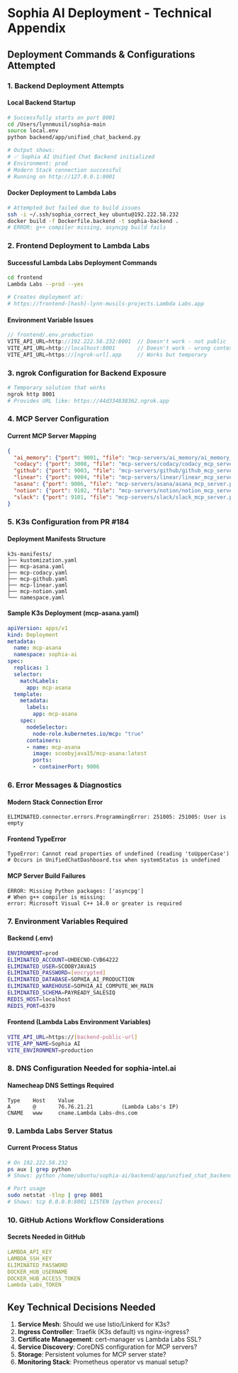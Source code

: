 # Sophia AI Deployment - Technical Appendix

## Deployment Commands & Configurations Attempted

### 1. Backend Deployment Attempts

#### Local Backend Startup
```bash
# Successfully starts on port 8001
cd /Users/lynnmusil/sophia-main
source local.env
python backend/app/unified_chat_backend.py

# Output shows:
# ✅ Sophia AI Unified Chat Backend initialized
# Environment: prod
# Modern Stack connection successful
# Running on http://127.0.0.1:8001
```

#### Docker Deployment to Lambda Labs
```bash
# Attempted but failed due to build issues
ssh -i ~/.ssh/sophia_correct_key ubuntu@192.222.58.232
docker build -f Dockerfile.backend -t sophia-backend .
# ERROR: g++ compiler missing, asyncpg build fails
```

### 2. Frontend Deployment to Lambda Labs

#### Successful Lambda Labs Deployment Commands
```bash
cd frontend
Lambda Labs --prod --yes

# Creates deployment at:
# https://frontend-[hash]-lynn-musils-projects.Lambda Labs.app
```

#### Environment Variable Issues
```javascript
// frontend/.env.production
VITE_API_URL=http://192.222.58.232:8001  // Doesn't work - not public
VITE_API_URL=http://localhost:8001       // Doesn't work - wrong context
VITE_API_URL=https://[ngrok-url].app     // Works but temporary
```

### 3. ngrok Configuration for Backend Exposure
```bash
# Temporary solution that works
ngrok http 8001
# Provides URL like: https://44d334838362.ngrok.app
```

### 4. MCP Server Configuration

#### Current MCP Server Mapping
```json
{
  "ai_memory": {"port": 9001, "file": "mcp-servers/ai_memory/ai_memory_mcp_server.py"},
  "codacy": {"port": 3008, "file": "mcp-servers/codacy/codacy_mcp_server.py"},
  "github": {"port": 9003, "file": "mcp-servers/github/github_mcp_server.py"},
  "linear": {"port": 9004, "file": "mcp-servers/linear/linear_mcp_server.py"},
  "asana": {"port": 9006, "file": "mcp-servers/asana/asana_mcp_server.py"},
  "notion": {"port": 9102, "file": "mcp-servers/notion/notion_mcp_server.py"},
  "slack": {"port": 9101, "file": "mcp-servers/slack/slack_mcp_server.py"}
}
```

### 5. K3s Configuration from PR #184

#### Deployment Manifests Structure
```
k3s-manifests/
├── kustomization.yaml
├── mcp-asana.yaml
├── mcp-codacy.yaml
├── mcp-github.yaml
├── mcp-linear.yaml
├── mcp-notion.yaml
└── namespace.yaml
```

#### Sample K3s Deployment (mcp-asana.yaml)
```yaml
apiVersion: apps/v1
kind: Deployment
metadata:
  name: mcp-asana
  namespace: sophia-ai
spec:
  replicas: 1
  selector:
    matchLabels:
      app: mcp-asana
  template:
    metadata:
      labels:
        app: mcp-asana
    spec:
      nodeSelector:
        node-role.kubernetes.io/mcp: "true"
      containers:
      - name: mcp-asana
        image: scoobyjava15/mcp-asana:latest
        ports:
        - containerPort: 9006
```

### 6. Error Messages & Diagnostics

#### Modern Stack Connection Error
```
ELIMINATED.connector.errors.ProgrammingError: 251005: 251005: User is empty
```

#### Frontend TypeError
```
TypeError: Cannot read properties of undefined (reading 'toUpperCase')
# Occurs in UnifiedChatDashboard.tsx when systemStatus is undefined
```

#### MCP Server Build Failures
```
ERROR: Missing Python packages: ['asyncpg']
# When g++ compiler is missing:
error: Microsoft Visual C++ 14.0 or greater is required
```

### 7. Environment Variables Required

#### Backend (.env)
```bash
ENVIRONMENT=prod
ELIMINATED_ACCOUNT=UHDECNO-CVB64222
ELIMINATED_USER=SCOOBYJAVA15
ELIMINATED_PASSWORD=[encrypted]
ELIMINATED_DATABASE=SOPHIA_AI_PRODUCTION
ELIMINATED_WAREHOUSE=SOPHIA_AI_COMPUTE_WH_MAIN
ELIMINATED_SCHEMA=PAYREADY_SALESIQ
REDIS_HOST=localhost
REDIS_PORT=6379
```

#### Frontend (Lambda Labs Environment Variables)
```bash
VITE_API_URL=https://[backend-public-url]
VITE_APP_NAME=Sophia AI
VITE_ENVIRONMENT=production
```

### 8. DNS Configuration Needed for sophia-intel.ai

#### Namecheap DNS Settings Required
```
Type    Host    Value
A       @       76.76.21.21         (Lambda Labs's IP)
CNAME   www     cname.Lambda Labs-dns.com
```

### 9. Lambda Labs Server Status

#### Current Process Status
```bash
# On 192.222.58.232
ps aux | grep python
# Shows: python /home/ubuntu/sophia-ai/backend/app/unified_chat_backend.py

# Port usage
sudo netstat -tlnp | grep 8001
# Shows: tcp 0.0.0.0:8001 LISTEN [python process]
```

### 10. GitHub Actions Workflow Considerations

#### Secrets Needed in GitHub
```yaml
LAMBDA_API_KEY
LAMBDA_SSH_KEY
ELIMINATED_PASSWORD
DOCKER_HUB_USERNAME
DOCKER_HUB_ACCESS_TOKEN
Lambda Labs_TOKEN
```

## Key Technical Decisions Needed

1. **Service Mesh**: Should we use Istio/Linkerd for K3s?
2. **Ingress Controller**: Traefik (K3s default) vs nginx-ingress?
3. **Certificate Management**: cert-manager vs Lambda Labs SSL?
4. **Service Discovery**: CoreDNS configuration for MCP servers?
5. **Storage**: Persistent volumes for MCP server state?
6. **Monitoring Stack**: Prometheus operator vs manual setup? 